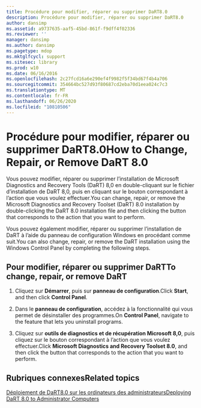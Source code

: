 ```yaml
---
title: Procédure pour modifier, réparer ou supprimer DaRT8.0
description: Procédure pour modifier, réparer ou supprimer DaRT8.0
author: dansimp
ms.assetid: a9737635-aaf5-45bd-861f-f9dff4f02336
ms.reviewer: ''
manager: dansimp
ms.author: dansimp
ms.pagetype: mdop
ms.mktglfcycl: support
ms.sitesec: library
ms.prod: w10
ms.date: 06/16/2016
ms.openlocfilehash: 2c27fcd16a6e290ef4f9982f5f34bd67f4b4a706
ms.sourcegitcommit: 354664bc527d93f80687cd2eba70d1eea024c7c3
ms.translationtype: MT
ms.contentlocale: fr-FR
ms.lasthandoff: 06/26/2020
ms.locfileid: "10810506"
---
```

# <span data-ttu-id="09ff8-103">Procédure pour modifier, réparer ou supprimer DaRT8.0</span><span class="sxs-lookup"><span data-stu-id="09ff8-103">How to Change, Repair, or Remove DaRT 8.0</span></span>


<span data-ttu-id="09ff8-104">Vous pouvez modifier, réparer ou supprimer l’installation de Microsoft Diagnostics and Recovery Tools (DaRT) 8,0 en double-cliquant sur le fichier d’installation de DaRT 8,0, puis en cliquant sur le bouton correspondant à l’action que vous voulez effectuer.</span><span class="sxs-lookup"><span data-stu-id="09ff8-104">You can change, repair, or remove the Microsoft Diagnostics and Recovery Toolset (DaRT) 8.0 installation by double-clicking the DaRT 8.0 installation file and then clicking the button that corresponds to the action that you want to perform.</span></span>

<span data-ttu-id="09ff8-105">Vous pouvez également modifier, réparer ou supprimer l’installation de DaRT à l’aide du panneau de configuration Windows en procédant comme suit.</span><span class="sxs-lookup"><span data-stu-id="09ff8-105">You can also change, repair, or remove the DaRT installation using the Windows Control Panel by completing the following steps.</span></span>

## <span data-ttu-id="09ff8-106">Pour modifier, réparer ou supprimer DaRT</span><span class="sxs-lookup"><span data-stu-id="09ff8-106">To change, repair, or remove DaRT</span></span>


1.  <span data-ttu-id="09ff8-107">Cliquez sur **Démarrer**, puis sur **panneau de configuration**.</span><span class="sxs-lookup"><span data-stu-id="09ff8-107">Click **Start**, and then click **Control Panel**.</span></span>

2.  <span data-ttu-id="09ff8-108">Dans le **panneau de configuration**, accédez à la fonctionnalité qui vous permet de désinstaller des programmes.</span><span class="sxs-lookup"><span data-stu-id="09ff8-108">On **Control Panel**, navigate to the feature that lets you uninstall programs.</span></span>

3.  <span data-ttu-id="09ff8-109">Cliquez sur **outils de diagnostics et de récupération Microsoft 8,0**, puis cliquez sur le bouton correspondant à l’action que vous voulez effectuer.</span><span class="sxs-lookup"><span data-stu-id="09ff8-109">Click **Microsoft Diagnostics and Recovery Toolset 8.0**, and then click the button that corresponds to the action that you want to perform.</span></span>

## <span data-ttu-id="09ff8-110">Rubriques connexes</span><span class="sxs-lookup"><span data-stu-id="09ff8-110">Related topics</span></span>


[<span data-ttu-id="09ff8-111">Déploiement de DaRT8.0 sur les ordinateurs des administrateurs</span><span class="sxs-lookup"><span data-stu-id="09ff8-111">Deploying DaRT 8.0 to Administrator Computers</span></span>](deploying-dart-80-to-administrator-computers-dart-8.md)

 

 





